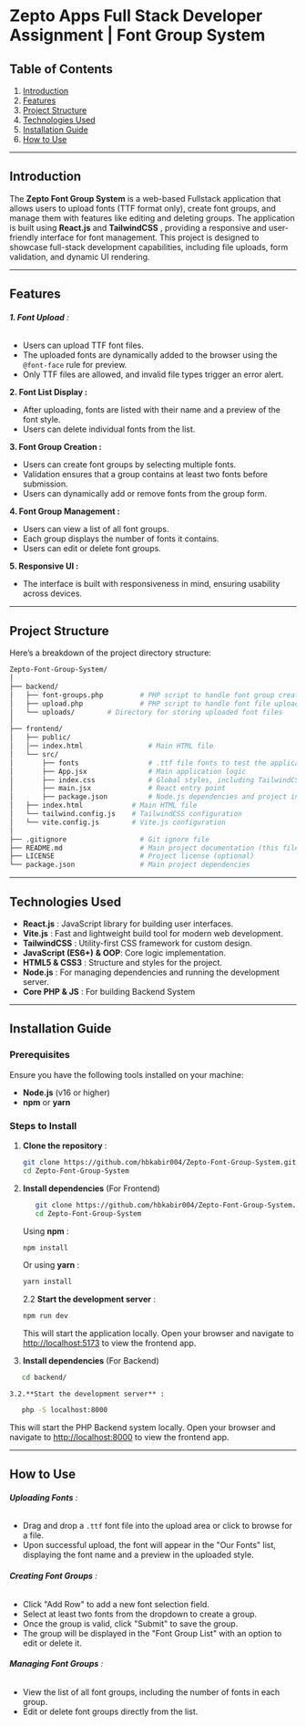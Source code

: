 # Zepto Apps Full Stack Developer Assignment | **Font Group System**

## Table of Contents

1. [Introduction](#introduction)
2. [Features](#features)
3. [Project Structure](#project-structure)
4. [Technologies Used](#technologies-used)
5. [Installation Guide](#installation-guide)
6. [How to Use](#how-to-use)

---

## Introduction

The **Zepto Font Group System** is a web-based Fullstack application that allows users to upload fonts (TTF format only), create font groups, and manage them with features like editing and deleting groups. The application is built using **React.js** and  **TailwindCSS** , providing a responsive and user-friendly interface for font management. This project is designed to showcase full-stack development capabilities, including file uploads, form validation, and dynamic UI rendering.

---

## Features

###### **1. Font Upload** :

* Users can upload TTF font files.
* The uploaded fonts are dynamically added to the browser using the `@font-face` rule for preview.
* Only TTF files are allowed, and invalid file types trigger an error alert.

**2. Font List Display :**

* After uploading, fonts are listed with their name and a preview of the font style.
* Users can delete individual fonts from the list.

**3. Font Group Creation :**

* Users can create font groups by selecting multiple fonts.
* Validation ensures that a group contains at least two fonts before submission.
* Users can dynamically add or remove fonts from the group form.

**4. Font Group Management :**

* Users can view a list of all font groups.
* Each group displays the number of fonts it contains.
* Users can edit or delete font groups.

**5. Responsive UI :**

* The interface is built with responsiveness in mind, ensuring usability across devices.

---

## Project Structure

Here’s a breakdown of the project directory structure:

```sh
Zepto-Font-Group-System/
│
├── backend/
│   ├── font-groups.php         # PHP script to handle font group creation, deletion, and retrieval
│   ├── upload.php              # PHP script to handle font file uploads (TTF files only)
│   └── uploads/   		# Directory for storing uploaded font files
│
├── frontend/
│   ├── public/
│   │── index.html                # Main HTML file
│   └── src/
│   	├── fonts                 # .ttf file fonts to test the application
│   	├── App.jsx               # Main application logic
│   	├── index.css             # Global styles, including TailwindCSS
│   	├── main.jsx          	  # React entry point
│       ├── package.json          # Node.js dependencies and project info
│ 	├── index.html        	  # Main HTML file
│ 	└── tailwind.config.js    # TailwindCSS configuration
│ 	└── vite.config.js    	  # Vite.js configuration
│
├── .gitignore                  # Git ignore file
├── README.md                   # Main project documentation (this file)
├── LICENSE                     # Project license (optional)
└── package.json                # Main project dependencies

```

---

## Technologies Used

* **React.js** : JavaScript library for building user interfaces.
* **Vite.js** : Fast and lightweight build tool for modern web development.
* **TailwindCSS** : Utility-first CSS framework for custom design.
* **JavaScript (ES6+)** **& OOP**: Core logic implementation.
* **HTML5 & CSS3** : Structure and styles for the project.
* **Node.js** : For managing dependencies and running the development server.
* **Core PHP & JS** : For building Backend System

---

## Installation Guide

### Prerequisites

Ensure you have the following tools installed on your machine:

* **Node.js** (v16 or higher)
* **npm** or **yarn**

### Steps to Install

1. **Clone the repository** :

   ```sh
   git clone https://github.com/hbkabir004/Zepto-Font-Group-System.git
   cd Zepto-Font-Group-System
   ```
2. **Install dependencies**  (For Frontend)

   ```sh
      git clone https://github.com/hbkabir004/Zepto-Font-Group-System.git
      cd Zepto-Font-Group-System
   ```

   Using  **npm** :

   ```sh
   npm install
   ```

   Or using  **yarn** :

   ```sh
   yarn install
   ```

   2.2 **Start the development server** :

   ```sh
   npm run dev
   ```

   This will start the application locally. Open your browser and navigate to [http://localhost:5173](http://localhost:5173/) to view the frontend app.
3. **Install dependencies**  (For Backend)

```sh
   cd backend/
```

    3.2.**Start the development server** :

```sh
   php -S localhost:8000
```

This will start the PHP Backend system locally. Open your browser and navigate to [http://localhost:8000](http://localhost:8000 "PHP Backend") to view the frontend app.

---

## How to Use

###### **Uploading Fonts** :

* Drag and drop a `.ttf` font file into the upload area or click to browse for a file.
* Upon successful upload, the font will appear in the "Our Fonts" list, displaying the font name and a preview in the uploaded style.

###### **Creating Font Groups** :

* Click "Add Row" to add a new font selection field.
* Select at least two fonts from the dropdown to create a group.
* Once the group is valid, click "Submit" to save the group.
* The group will be displayed in the "Font Group List" with an option to edit or delete it.

###### **Managing Font Groups** :

* View the list of all font groups, including the number of fonts in each group.
* Edit or delete font groups directly from the list.
